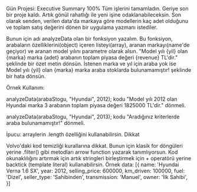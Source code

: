 Gün Projesi: Executive Summary
100%
Tüm işlerini tamamladın. Geriye son bir proje kaldı. Artık gönül rahatlığı ile yeni işine odaklanabileceksin. Son olarak senden, verilen data'da markaya göre modellerin kaç adet olduğunu ve toplam satış değerini dönen bir uygulama yazmanı istediler.

Bunun için adı analyzeData olan bir fonksiyon yazalım.
Bu fonksiyon,
arabaların özelliklerini(object) içeren listeyi(array),
aranan markayı(name'de geçiyor)
ve aranan model yılını parametre olarak alsın.
"Model yılı {yil} olan {marka} marka {adet} arabanın toplam piyasa değeri {revenue} TL'dir." şeklinde bir özet metin dönsün.
İstenen marka ve yıl için araba yok ise Model yılı {yil} olan {marka} marka araba stoklarda bulunamamıştır! şeklinde bir hata dönsün.

Örnek Kullanım:

analyzeData(arabaStogu, "Hyundai", 2012);
kodu "Model yılı 2012 olan Hyundai marka 3 arabanın toplam piyasa değeri 1825000 TL'dir." dönmeli.

analyzeData(arabaStogu, "Hyundai", 2013);
kodu "Aradığınız kriterlerde araba bulunamamıştır!" dönmeli.

İpucu: arraylerin .length özelliğini kullanabilirsin.
Dikkat

Volvo'daki kod temizliği kurallarına dikkat.
Bunun için klasik for döngüleri yerine .filter() gibi metodları arrow function yazarak tanımlıyorsun.
Kod okunaklılığını artırmak için artık stringleri birleştirmek için + operatörü yerine backtick (template literal) kullanabilirsin.
Örnek data:
[{
name: 'Hyundai Verna 1.6 SX',
year: 2012,
selling_price: 600000,
km_driven: 100000,
fuel: 'Dizel',
seller_type: 'Sahibinden',
transmission: 'Manuel',
owner: 'İlk Sahibi',
}]
